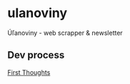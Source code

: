 # ulanoviny
Úľanoviny - web scrapper &amp; newsletter

## Dev process
[First Thoughts](./docs/first_thoughts.md)

